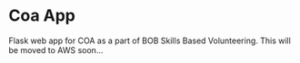 Coa App
======

Flask web app for COA as a part of BOB Skills Based Volunteering. This will be moved to AWS soon...
